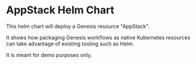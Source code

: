 # AppStack Helm Chart

This helm chart will deploy a Genesis resource "AppStack". 

It shows how packaging Genesis workflows as native Kubernetes resources can take advantage of existing tooling such as Helm. 

It is meant for demo purposes only. 
